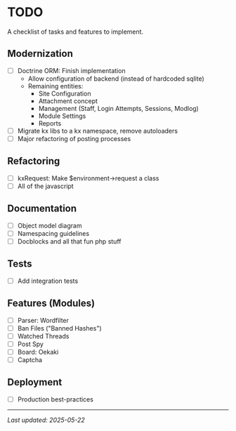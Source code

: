 # TODO

A checklist of tasks and features to implement.

## Modernization

- [ ] Doctrine ORM: Finish implementation
  - Allow configuration of backend (instead of hardcoded sqlite)
  - Remaining entities:
    - Site Configuration
    - Attachment concept
    - Management (Staff, Login Attempts, Sessions, Modlog)
    - Module Settings
    - Reports
- [ ] Migrate kx libs to a kx namespace, remove autoloaders
- [ ] Major refactoring of posting processes

## Refactoring

- [ ] kxRequest: Make $environment->request a class
- [ ] All of the javascript

## Documentation

- [ ] Object model diagram
- [ ] Namespacing guidelines
- [ ] Docblocks and all that fun php stuff

## Tests

- [ ] Add integration tests

## Features (Modules)

- [ ] Parser: Wordfilter
- [ ] Ban Files ("Banned Hashes")
- [ ] Watched Threads
- [ ] Post Spy
- [ ] Board: Oekaki
- [ ] Captcha

## Deployment

- [ ] Production best-practices

---

_Last updated: 2025-05-22_
